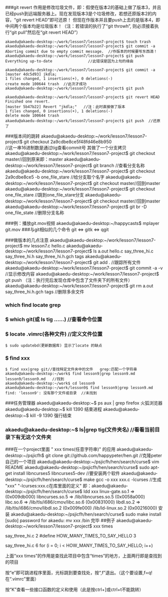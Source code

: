 

###git revert
作用是修改垃圾文件，即：假使在版本2的基础上做了版本3，并且已经push到远端服务器上。现在发现版本3是个垃圾修改，若想还原版本2的内容，“git revert HEAD”即可还原！
但现在作版本并且要push上去的是版本4，即中间两个版本均是垃圾版本！（注：若错误的执行了“git throwh”, 则必须接着执行“git pull”然后在“git revert HEAD”）

    akaedu@akaedu-desktop:~/work/lesson7/lesson7-project$ touch trash
    akaedu@akaedu-desktop:~/work/lesson7/lesson7-project$ git commit -a
    Aborting commit due to empty commit message.  //作版本的时候要写东西滴！
    akaedu@akaedu-desktop:~/work/lesson7/lesson7-project$ git push
    Everything up-to-date                //此错误是因为上句的缘由

    akaedu@akaedu-desktop:~/work/lesson7/lesson7-project$ git commit -a
    [master 4dc5d93] jkdla;
    1 files changed, 1 insertions(+), 0 deletions(-)
    create mode 100644 trash  //此次才成功
    akaedu@akaedu-desktop:~/work/lesson7/lesson7-project$ git push

    akaedu@akaedu-desktop:~/work/lesson7/lesson7-project$ git revert HEAD
    Finished one revert.
    [master 5b47b22] Revert "jkdla;"   //注：此时直接做了版本
    1 files changed, 0 insertions(+), 1 deletions(-)
    delete mode 100644 trash
    akaedu@akaedu-desktop:~/work/lesson7/lesson7-project$ git push  //还原了

###版本间的跳转
    akaedu@akaedu-desktop:~/work/lesson7/lesson7-project$ git checkout 2a9cdbe8ce5f48fd46e8b950   
                                //这一串16进制数是通过tig查看commit号 其做了一个分支拷贝
    akaedu@akaedu-desktop:~/work/lesson7/lesson7-project$ git checkout master//回到原来即：master
    akaedu@akaedu-desktop:~/work/lesson7/lesson7-project$ git branch //查看分支名称
    akaedu@akaedu-desktop:~/work/lesson7/lesson7-project$ git checkout 2a9cdbe8ce5 -b one_file_stare //给分支取个名字
    akaedu@akaedu-desktop:~/work/lesson7/lesson7-project$ git checkout master//回到master
    akaedu@akaedu-desktop:~/work/lesson7/lesson7-project$ git checkout one_file_stare //跳到one_file_stare分支
    akaedu@akaedu-desktop:~/work/lesson7/lesson7-project$ git checkout master//回到master
    akaedu@akaedu-desktop:~/work/lesson7/lesson7-project$ git br -D one_file_state //删除分支名称

###例：播放git.mov视频
    akaedu@akaedu-desktop:~/happycasts$ mplayer git.mov
###与git相似的几个命令
git <=> gitk <=> qgit

###做版本的几点注意
    akaedu@akaedu-desktop:~/work/lesson7/lesson7-project$ mv lesson7.c hello.c
    akaedu@akaedu-desktop:~/work/lesson7/lesson7-project$ ls
    a.out  hello.c  say_three_hi.c  say_three_hi.h  say_three_hi.h.gch  tags
    akaedu@akaedu-desktop:~/work/lesson7/lesson7-project$ git add . //跟踪所有文件
    akaedu@akaedu-desktop:~/work/lesson7/lesson7-project$ git commit -a -v //显示修改内容
    akaedu@akaedu-desktop:~/work/lesson7/lesson7-project$ git push
    （注：执行完后发现仓库中包含了文件夹下的所有文件）
    akaedu@akaedu-desktop:~/work/lesson7/lesson7-project$ git rm a.out say_three_hi.h.gch tags //删除多余文件


### which  find locate  grep
### $ which git(或 ls tig ……) //查看命令位置
### $ locate .vimrc(各种文件) //定义文件位置
    $ sudo updatebd(更新数据库) 显示了locate 的缺点
### $ find xxx
    $ find xxx|grep git//查找特定文件夹中的文件   grep:匹配一个字符串
    akaedu@akaedu-desktop:~/work$ find lesson9|grep lesson9.md
    lesson9/lesson9.md   //找到
    akaedu@akaedu-desktop:~/work$ cd lesson9
    akaedu@akaedu-desktop:~/work/lesson9$ find lesson9|grep lesson9.md
    find: 'lesson9': 没有那个文件或目录  //未找到
###任务管理器
    akaedu@akaedu-desktop:~$ ps aux | grep firefox 火狐浏览器
    akaedu@akaedu-desktop:~$ kill 1390 结束进程
    akaedu@akaedu-desktop:~$ kill -9 1390 强行结束
###  akaedu@akaedu-desktop:~$ ls|grep tig(文件夹名) //看看当前目录下有无这个文件夹
###在一个project里面 " xxx times(任意字符串)" 的应用
    akaedu@akaedu-desktop:~/psjicfh$ git clone git://github.com/happypeter/hen.git  //克隆peter自己的一个项目
    akaedu@akaedu-desktop:~/psjicfh/hen/search/curse$ vim README
    akaedu@akaedu-desktop:~/psjicfh/hen/search/curse$ sudo apt-get install libncurses5 libncurses5-dev //要安装两个软件
    akaedu@akaedu-desktop:~/psjicfh/hen/search/curse$ make
    gcc -o xxx xxx.c -lcurses  //生成 "xxx" "-lcurses:xxx.c在库里面的定义"
    即：akaedu@akaedu-desktop:~/psjicfh/hen/search/curse$ ldd xxx
        linux-gate.so.1 =>  (0x009db000)
        libncurses.so.5 => /lib/libncurses.so.5 (0x0058a000)
        libc.so.6 => /lib/tls/i686/cmov/libc.so.6 (0x00831000)
        libdl.so.2 => /lib/tls/i686/cmov/libdl.so.2 (0x009fe000)
        /lib/ld-linux.so.2 (0x00216000)
    安装 akaedu@akaedu-desktop:~/psjicfh/hen/search/curse$ sudo make install
         [sudo] password for akaedu: 
         mv xxx /bin                                   完毕
##例子
akaedu@akaedu-desktop:~/work/lesson7/lesson7-project$ xxx times

say_three_hi.c      2        #define HOW_MANY_TIMES_TO_SAY_HELLO 3

say_three_hi.c      6        for (i = 0; i < HOW_MANY_TIMES_TO_SAY_HELLO; i++)

上面“xxx times”的作用是查找此项目中包含“times”的地方，上面两行即是查找到的项目

按“e”即可跳进程序里面，光标跳到要查找处，按“,f”退出。（这个要设置,f=q! 在“.vimrc”里面）

按“K”查看一些接口函数的定义和使用（此是按ctrl+]或ctrl+t不能跳转）
